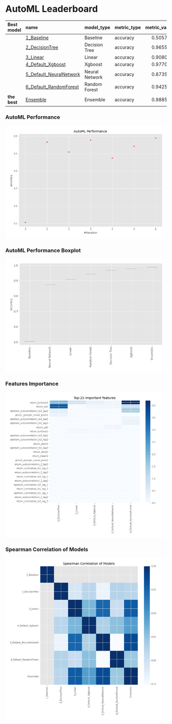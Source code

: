 # AutoML Leaderboard

| Best model   | name                                                         | model_type     | metric_type   |   metric_value |   train_time |
|:-------------|:-------------------------------------------------------------|:---------------|:--------------|---------------:|-------------:|
|              | [1_Baseline](1_Baseline/README.md)                           | Baseline       | accuracy      |       0.505747 |         8.69 |
|              | [2_DecisionTree](2_DecisionTree/README.md)                   | Decision Tree  | accuracy      |       0.965517 |        12.85 |
|              | [3_Linear](3_Linear/README.md)                               | Linear         | accuracy      |       0.908046 |        12.54 |
|              | [4_Default_Xgboost](4_Default_Xgboost/README.md)             | Xgboost        | accuracy      |       0.977011 |        16.22 |
|              | [5_Default_NeuralNetwork](5_Default_NeuralNetwork/README.md) | Neural Network | accuracy      |       0.873563 |        11.25 |
|              | [6_Default_RandomForest](6_Default_RandomForest/README.md)   | Random Forest  | accuracy      |       0.942529 |        15.89 |
| **the best** | [Ensemble](Ensemble/README.md)                               | Ensemble       | accuracy      |       0.988506 |         0.34 |

### AutoML Performance
![AutoML Performance](ldb_performance.png)

### AutoML Performance Boxplot
![AutoML Performance Boxplot](ldb_performance_boxplot.png)

### Features Importance
![features importance across models](features_heatmap.png)



### Spearman Correlation of Models
![models spearman correlation](correlation_heatmap.png)

